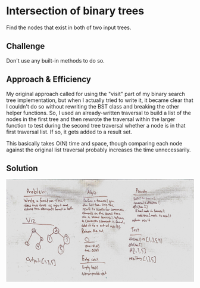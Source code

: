 # Intersection of binary trees
Find the nodes that exist in both of two input trees.

## Challenge
Don't use any built-in methods to do so.

## Approach & Efficiency
My original approach called for using the "visit" part of my binary search tree implementation, but when I actually tried to write it, it became clear that I couldn't do so without rewriting the BST class and breaking the other helper functions. So, I used an already-written traversal to build a list of the nodes in the first tree and then rewrote the traversal within the larger function to test during the second tree traversal whether a node is in that first traversal list. If so, it gets added to a result set.

This basically takes O(N) time and space, though comparing each node against the original list traversal probably increases the time unnecessarily.

## Solution
![](../../assets/tree_intersection.jpg)
